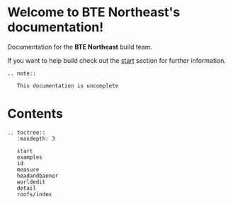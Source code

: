# Welcome to BTE Northeast's documentation!

Documentation for the **BTE Northeast** build team.

If you want to help build check out the [start](./start.md) section for further information.

```eval_rst
.. note::

   This documentation is uncomplete

```

# Contents

```eval_rst
.. toctree::
   :maxdepth: 3

   start
   examples
   id
   measure
   headandbanner
   worldedit
   detail
   roofs/index
```